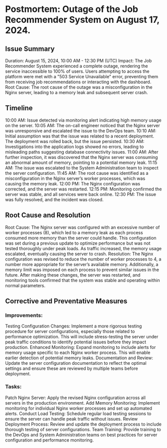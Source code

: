 
# Postmortem: Outage of the Job Recommender System on August 17, 2024.

## Issue Summary
Duration: August 15, 2024, 10:00 AM - 12:30 PM (UTC)
Impact: The Job Recommender System experienced a complete outage, rendering the service inaccessible to 100% of users. Users attempting to access the platform were met with a "503 Service Unavailable" error, preventing them from receiving job recommendations or interacting with the dashboard.
Root Cause: The root cause of the outage was a misconfiguration in the Nginx server, leading to a memory leak and subsequent server crash.

## Timeline
10:00 AM: Issue detected via monitoring alert indicating high memory usage on the server.
10:05 AM: The on-call engineer noticed that the Nginx server was unresponsive and escalated the issue to the DevOps team.
10:10 AM: Initial assumption was that the issue was related to a recent deployment. The deployment was rolled back, but the issue persisted.
10:30 AM: Investigations into the application logs showed no errors, leading to misleading paths suggesting database connectivity issues.
11:00 AM: After further inspection, it was discovered that the Nginx server was consuming an abnormal amount of memory, pointing to a potential memory leak.
11:15 AM: The issue was escalated to the System Administration team to inspect the server configuration.
11:45 AM: The root cause was identified as a misconfiguration in the Nginx server’s worker processes, which was causing the memory leak.
12:00 PM: The Nginx configuration was corrected, and the server was restarted.
12:15 PM: Monitoring confirmed the server was stable, and all services were back online.
12:30 PM: The issue was fully resolved, and the incident was closed.

## Root Cause and Resolution
Root Cause: The Nginx server was configured with an excessive number of worker processes (8), which led to a memory leak as each process consumed more memory than the server could handle. This configuration was set during a previous update to optimize performance but was not tested thoroughly under peak loads. As traffic increased, the memory usage escalated, eventually causing the server to crash.
Resolution: The Nginx configuration was revised to reduce the number of worker processes to 4, a number more appropriate for the server’s available memory. Additionally, a memory limit was imposed on each process to prevent similar issues in the future. After making these changes, the server was restarted, and monitoring tools confirmed that the system was stable and operating within normal parameters.

## Corrective and Preventative Measures
### Improvements:
Testing Configuration Changes: Implement a more rigorous testing procedure for server configurations, especially those related to performance optimization. This will include stress-testing the server under peak traffic conditions to identify potential issues before they impact production.
Enhanced Monitoring: Expand monitoring to include alerts for memory usage specific to each Nginx worker process. This will enable earlier detection of potential memory leaks.
Documentation and Review: Update the server configuration documentation to reflect the optimal settings and ensure these are reviewed by multiple teams before deployment.
### Tasks:
Patch Nginx Server: Apply the revised Nginx configuration across all servers in the production environment.
Add Memory Monitoring: Implement monitoring for individual Nginx worker processes and set up automated alerts.
Conduct Load Testing: Schedule regular load testing sessions to ensure the server can handle peak traffic without issues.
Review Deployment Process: Review and update the deployment process to include thorough testing of server configurations.
Team Training: Provide training to the DevOps and System Administration teams on best practices for server configuration and performance monitoring.
